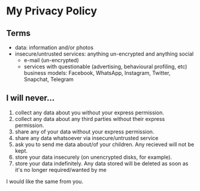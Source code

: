 # My Privacy Policy

## Terms
- data: information and/or photos
- insecure/untrusted services: anything un-encrypted and anything social
  - e-mail (un-encrypted)
  - services with questionable (advertising, behavioural profiling, etc) business models: Facebook, WhatsApp, Instagram, Twitter, Snapchat, Telegram


## I will never...
1. collect any data about you without your express permission. 
2. collect any data about any third parties without their express permission.
3. share any of your data without your express permission. 
4. share any data whatsoever via insecure/untrusted service
5. ask you to send me data about/of your children. Any recieved will not be kept.
6. store your data insecurely (on unencrypted disks, for example). 
7. store your data indefinitely. Any data stored will be deleted as soon as it's no longer required/wanted by me

I would like the same from you.
